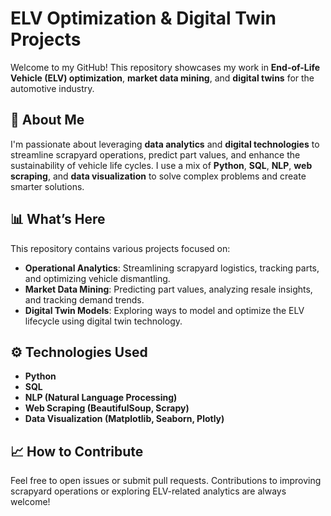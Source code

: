 # ELV Optimization & Digital Twin Projects

Welcome to my GitHub! This repository showcases my work in **End-of-Life Vehicle (ELV) optimization**, **market data mining**, and **digital twins** for the automotive industry.

## 🚗 **About Me**

I'm passionate about leveraging **data analytics** and **digital technologies** to streamline scrapyard operations, predict part values, and enhance the sustainability of vehicle life cycles. I use a mix of **Python**, **SQL**, **NLP**, **web scraping**, and **data visualization** to solve complex problems and create smarter solutions.

## 📊 **What’s Here**

This repository contains various projects focused on:

- **Operational Analytics**: Streamlining scrapyard logistics, tracking parts, and optimizing vehicle dismantling.
- **Market Data Mining**: Predicting part values, analyzing resale insights, and tracking demand trends.
- **Digital Twin Models**: Exploring ways to model and optimize the ELV lifecycle using digital twin technology.

## ⚙️ **Technologies Used**

- **Python**
- **SQL**
- **NLP (Natural Language Processing)**
- **Web Scraping (BeautifulSoup, Scrapy)**
- **Data Visualization (Matplotlib, Seaborn, Plotly)**

## 📈 **How to Contribute**

Feel free to open issues or submit pull requests. Contributions to improving scrapyard operations or exploring ELV-related analytics are always welcome!

